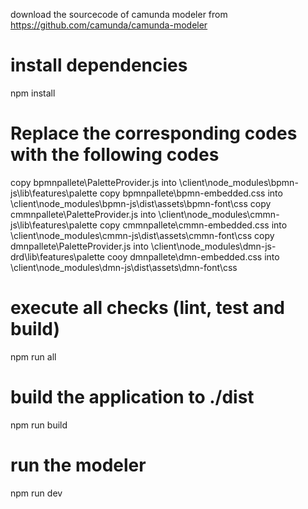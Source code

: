 download the sourcecode of camunda modeler  from https://github.com/camunda/camunda-modeler

# install dependencies
npm install

# Replace the corresponding codes  with the following codes 

copy  bpmnpallete\PaletteProvider.js  into   \client\node_modules\bpmn-js\lib\features\palette
copy   bpmnpallete\bpmn-embedded.css  into  \client\node_modules\bpmn-js\dist\assets\bpmn-font\css
copy cmmnpallete\PaletteProvider.js  into   \client\node_modules\cmmn-js\lib\features\palette
copy cmmnpallete\cmmn-embedded.css  into  \client\node_modules\cmmn-js\dist\assets\cmmn-font\css
copy dmnpallete\PaletteProvider.js     into  \client\node_modules\dmn-js-drd\lib\features\palette
cooy   dmnpallete\dmn-embedded.css   into   \client\node_modules\dmn-js\dist\assets\dmn-font\css
  
# execute all checks (lint, test and build)
npm run all

# build the application to ./dist
npm run build

# run the modeler
npm run dev